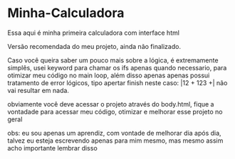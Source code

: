 # Minha-Calculadora
Essa aqui é minha primeira calculadora com interface html

Versão recomendada do meu projeto, ainda não finalizado.

Caso você queira saber um pouco mais sobre a lógica, é extremamente simplês, usei keyword para chamar os ifs apenas quando necessario,
para otimizar meu código no main loop, além disso apenas apenas possui tratamento de error lógicos, tipo apertar finish neste caso: |12 + 123 +| 
não vai resultar em nada.  

obviamente você deve acessar o projeto através do body.html, fique a vontadade para acessar meu código, otimizar e melhorar esse projeto no geral

obs: eu sou apenas um aprendiz, com vontade de melhorar dia após dia, talvez eu esteja escrevendo apenas para mim mesmo, mas mesmo assim acho importante
lembrar disso
